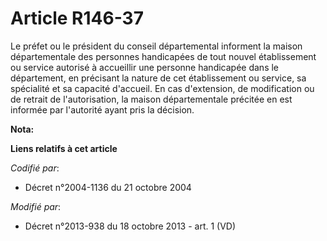 # Article R146-37

Le préfet ou le président du conseil départemental informent la maison départementale des personnes handicapées de tout
nouvel établissement ou service autorisé à accueillir une personne handicapée dans le département, en précisant la nature de
cet établissement ou service, sa spécialité et sa capacité d'accueil. En cas d'extension, de modification ou de retrait de
l'autorisation, la maison départementale précitée en est informée par l'autorité ayant pris la décision.

**Nota:**



**Liens relatifs à cet article**

_Codifié par_:

  - Décret n°2004-1136 du 21 octobre 2004

_Modifié par_:

  - Décret n°2013-938 du 18 octobre 2013 - art. 1 (VD)
